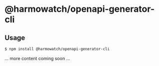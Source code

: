 # @harmowatch/openapi-generator-cli

## Usage

```sh
$ npm install @harmowatch/openapi-generator-cli
```

... more content coming soon ... 